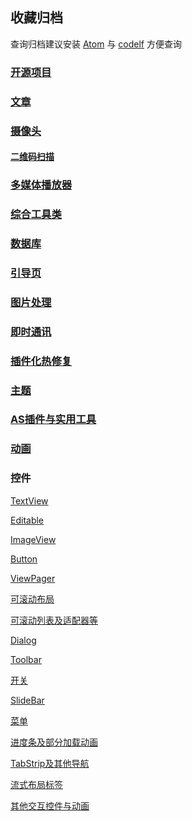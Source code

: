 ## 收藏归档

查询归档建议安装 [Atom](https://atom.io/) 与 [codelf](https://github.com/unbug/codelf)
方便查询


### [开源项目](https://github.com/kHRYSTAL/AndroidStarArchive/tree/master/anim)

### [文章](https://github.com/kHRYSTAL/AndroidStarArchive/tree/master/article)

### [摄像头](https://github.com/kHRYSTAL/AndroidStarArchive/tree/master/camera)
#### [二维码扫描](https://github.com/kHRYSTAL/AndroidStarArchive/tree/master/qrcode)

### [多媒体播放器](https://github.com/kHRYSTAL/AndroidStarArchive/tree/master/mediaplayer)

### [综合工具类](https://github.com/kHRYSTAL/AndroidStarArchive/tree/master/easy_code_util)

### [数据库](https://github.com/kHRYSTAL/AndroidStarArchive/tree/master/database)

### [引导页](https://github.com/kHRYSTAL/AndroidStarArchive/tree/master/guide_page)

### [图片处理](https://github.com/kHRYSTAL/AndroidStarArchive/tree/master/handle_image)

### [即时通讯](https://github.com/kHRYSTAL/AndroidStarArchive/tree/master/im)

### [插件化热修复](https://github.com/kHRYSTAL/AndroidStarArchive/tree/master/plugin_hotfix)

### [主题](https://github.com/kHRYSTAL/AndroidStarArchive/tree/master/theme)

### [AS插件与实用工具](https://github.com/kHRYSTAL/AndroidStarArchive/tree/master/tool)

### [动画](https://github.com/kHRYSTAL/AndroidStarArchive/tree/master/anim)

### 控件

[TextView](https://github.com/kHRYSTAL/AndroidStarArchive/blob/master/widget/textview/README.md)

[Editable](https://github.com/kHRYSTAL/AndroidStarArchive/blob/master/widget/editor/README.md)

[ImageView](https://github.com/kHRYSTAL/AndroidStarArchive/blob/master/widget/imageview/README.md)

[Button](https://github.com/kHRYSTAL/AndroidStarArchive/blob/master/widget/button/README.md)

[ViewPager](https://github.com/kHRYSTAL/AndroidStarArchive/blob/master/widget/viewpager/README.md)

[可滚动布局](https://github.com/kHRYSTAL/AndroidStarArchive/blob/master/widget/scrollable_layout/README.md)

[可滚动列表及适配器等](https://github.com/kHRYSTAL/AndroidStarArchive/blob/master/widget/scrollable_list/README.md)

[Dialog](https://github.com/kHRYSTAL/AndroidStarArchive/tree/master/dialog)

[Toolbar](https://github.com/kHRYSTAL/AndroidStarArchive/blob/master/widget/toolbar/README.md)

[开关](https://github.com/kHRYSTAL/AndroidStarArchive/blob/master/widget/switch/README.md)

[SlideBar](https://github.com/kHRYSTAL/AndroidStarArchive/blob/master/widget/slidebar/README.md)

[菜单](https://github.com/kHRYSTAL/AndroidStarArchive/blob/master/widget/menu/README.md)

[进度条及部分加载动画](https://github.com/kHRYSTAL/AndroidStarArchive/blob/master/widget/progress_indicator/README.md)

[TabStrip及其他导航](https://github.com/kHRYSTAL/AndroidStarArchive/blob/master/widget/tabstrip/README.md)

[流式布局标签](https://github.com/kHRYSTAL/AndroidStarArchive/blob/master/widget/tag/README.md)

[其他交互控件与动画](https://github.com/kHRYSTAL/AndroidStarArchive/blob/master/widget/ui/README.md)
